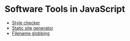 # Software Tools in JavaScript

-   [Style checker](./style-checker.md)
-   [Static site generator](./static-site-generator.md)
-   [Filename globbing](./filename-globbing.md)
